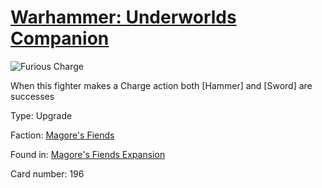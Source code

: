 # [Warhammer: Underworlds Companion](https://guidokessels.github.io/wh-underworlds)

  

![Furious Charge](https://warhammerunderworlds.com/wp-content/uploads/sites/6/2018/03/196_ENG.png)

When this fighter makes a Charge action both [Hammer] and [Sword] are successes

Type: Upgrade

Faction: [Magore's Fiends](https://guidokessels.github.io/wh-underworlds/factions/magores-fiends)

Found in: [Magore's Fiends Expansion](https://guidokessels.github.io/wh-underworlds/locations/magores-fiends-expansion)

Card number: 196
